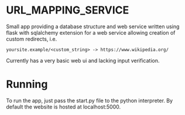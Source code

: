 # URL_MAPPING_SERVICE

Small app providing a database structure and web service written using flask with sqlalchemy extension for a web service allowing creation of custom redirects, i.e.

```yoursite.example/<custom_string> -> https://www.wikipedia.org/```

Currently has a very basic web ui and lacking input verification.

# Running
To run the app, just pass the start.py file to the python interpreter. By default the website is hosted at localhost:5000.
